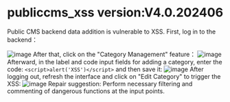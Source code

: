 # publiccms_xss version:V4.0.202406
Public CMS backend data addition is vulnerable to XSS. First, log in to the backend：

![image](https://github.com/user-attachments/assets/1d87a1e3-12c9-4129-b38e-0d4a3b7d4d24)
After that, click on the "Category Management" feature：
![image](https://github.com/user-attachments/assets/16a4b8dd-a969-4927-a2a9-681a08db1864)
Afterward, in the label and code input fields for adding a category, enter the code: `<script>alert('XSS')</script>` and then save it:
![image](https://github.com/user-attachments/assets/27113adc-0243-4051-9282-a367f7070d45)
After logging out, refresh the interface and click on "Edit Category" to trigger the XSS:
![image](https://github.com/user-attachments/assets/4fda9377-3929-4f23-ad39-979585c17960)
Repair suggestion: Perform necessary filtering and commenting of dangerous functions at the input points.







